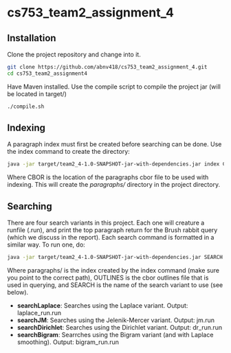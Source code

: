 # cs753_team2_assignment_4


## Installation

Clone the project repository and change into it.

```bash
git clone https://github.com/abnv418/cs753_team2_assignment_4.git
cd cs753_team2_assignment4
```

Have Maven installed. Use the compile script to compile the project jar (will be located in target/)

```bash
./compile.sh
```

## Indexing

A paragraph index must first be created before searching can be done. Use the index command to create the directory:

```bash
java -jar target/team2_4-1.0-SNAPSHOT-jar-with-dependencies.jar index CBOR
```

Where CBOR is the location of the paragraphs cbor file to be used with indexing. This will create the *paragraphs/* directory in the project directory.


## Searching

There are four search variants in this project. Each one will creature a runfile (.run), and print the top paragraph return for the Brush rabbit query (which we discuss in the report).
Each search command is formatted in a similar way. To run one, do:

```bash
java -jar target/team2_4-1.0-SNAPSHOT-jar-with-dependencies.jar SEARCH paragraphs/ OUTLINES
```
Where paragraphs/ is the index created by the index command (make sure you point to the correct path), OUTLINES is the cbor outlines file that is used in querying, and SEARCH is the name of the search variant to use (see below).

 * **searchLaplace**: Searches using the Laplace variant. Output: laplace_run.run
 * **searchJM**: Searches using the Jelenik-Mercer variant. Output: jm.run
 * **searchDirichlet**: Searches using the Dirichlet variant. Output: dr_run.run
 * **searchBigram**: Searrches using the Bigram variant (and with Laplace smoothing). Output: bigram_run.run
